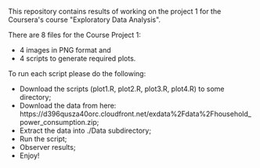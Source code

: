 This repository contains results of working on the project 1 for the Coursera's course "Exploratory Data Analysis". 

There are 8 files for the Course Project 1:
<ul>
<li>4 images in PNG format and 
<li>4 scripts to generate required plots.
</ul>
<p>
To run each script please do the following:
<ul>
<li>Download the scripts (plot1.R, plot2.R, plot3.R, plot4.R) to some directory;
<li>Download the data from here: https://d396qusza40orc.cloudfront.net/exdata%2Fdata%2Fhousehold_power_consumption.zip;
<li>Extract the data into ./Data subdirectory;
<li>Run the script;
<li>Observer results;
<li>Enjoy!
</ul>
